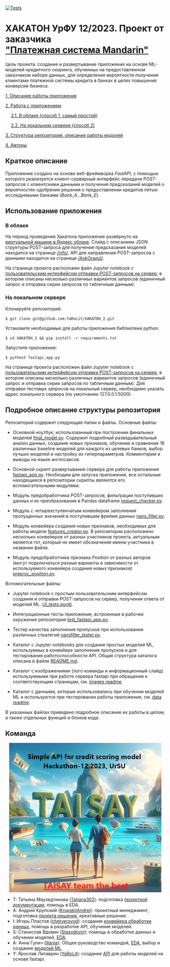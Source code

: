 [![Tests](https://github.com/YaRoLit/XAKATOH_2_api/actions/workflows/python-app.yml/badge.svg)](https://github.com/YaRoLit/XAKATOH_2_api/actions/workflows/python-app.yml)

# ХАКАТОН УрФУ 12/2023. Проект от заказчика <br>["Платежная система Mandarin"](https://mandarin.io/ru)
Цель проекта: создание и развертывание приложения на основе ML-моделей кредитного скоринга, обученных на предоставленном заказчиком наборе данных, для определения вероятности получения клиентами платежной системы кредита в банках в целях повышения конверсии бизнеса.

[1. Описание работы приложения](#краткое-описание)

[2. Работа с приложением](#использование-приложения)

&emsp; [2.1. В облаке (способ 1, самый простой)](#в-облаке)

&emsp; [2.2. На локальном сервере (способ 2)](#на-локальном-сервере)

[3. Структура репозитория, описание работы модулей](#подробное-описание-структуры-репозитория)

[4. Авторы](README.md#команда)

## Краткое описание

Приложение создано на основе веб-фреймворка *FastAPI*, с помощью которого реализуется клиент-серверный интерфейс передачи POST-запросов с клиентскими данными и получения предсказаний моделей о вероятностях одобрения решения о предоставлении кредитов пятью исследуемыми банками (*Bank_A...Bank_E*).

## Использование приложения

### В облаке

На период проведения Хакатона приложение развёрнуто на [виртуальной машине в Яндекс облаке](http://158.160.135.101:5000/). Слайд с описанием JSON структуры POST-запроса для получения предсказания моделей находится на странице [/info/](http://158.160.135.101:5000/info/). API для направления POST-запросов с данными находится на странице [/AskOraqul/](http://158.160.135.101:5000/AskOraqul/).

На странице проекта расположен файл Jupyter notebook с [пользовательским интерфейсом отправки POST-запросов на сервер](UI_tests.ipynb), в котором описаны несколько различных вариантов запросов (единичный запрос и отправка серии запросов по табличным данным).

### На локальном сервере

Клонируйте репозиторий:
```
$ git clone git@github.com:YaRoLit/XAKATOH_2.git
```
Установите необходимые для работы приложения библиотеки python:
```
$ cd XAKATOH_2 && pip install -r requirements.txt 
```
Запустите приложение:
```
$ python3 fastapi_app.py
```
На странице проекта расположен файл Jupyter notebook с [пользовательским интерфейсом отправки POST-запросов на сервер](UI_tests.ipynb), в котором описаны несколько различных вариантов запросов (единичный запрос и отправка серии запросов по табличным данным). Для отправки тестовых запросов на локальный сервер, необходимо указать адрес локального сервера (по умолчанию 127.0.0.1:5000). 

## Подробное описание структуры репозитория

Репозиторий содержит следующие папки и файлы. Основные файлы:
- Основной ноутбук, использованный при построении финальных моделей [final_model.py](final_model.py). Содержит подробный разведывательный анализ данных, создание новых признаков, обучение и сравнение 16 различных baseline моделей для каждого из целевых банков, выбор лучших моделей и настройку их гиперпараметров. Комментарии и выводы на языке англосаксов.

- Основной скрипт развертывания сервера для работы приложения [fastapi_app.py](fastapi_app.py). Необходим для запуска приложения, все остальные находящиеся в репозитории скрипты являются его вспомогательными модулями.

- Модуль предобработчика POST-запросов, фильтрации поступивших данных и их преобразования в Pandas dataframe [request_checker.py](request_checker.py).

- Модуль c четырехступенчатым конвейером заполнения пропущенных значений в поступившем фрейме данных [nans_filler.py](nans_filler.py).

- Модуль конвейера создания новых признаков, необходимых для работы модели [features_creator.py](features_creator.py). В репозитории расположено несколько конвейеров от разных участников проекта, актуальным является тот, который не имеет обозначения имени участника в названии файла.

- Модуль предобработчика признака Position от разных авторов (могут подключаться разные варианты в зависимости от используемого конвейера создания новых признаков) [preproc_position.py](preproc_position.py).

Вспомогательные файлы:

- Jupyter notebook с простым пользовательским интерфейсом создания и отправки POST-запросов на сервер, получения ответа от моделей ML. [UI_tests.ipynb](UI_tests.ipynb).

- Интеграционные тесты приложения, встроенные в рабочее окружение репозитория [test_fastapi_app.py](test_fastapi_app.py).

- Тестер качества заполнения пропусков при использовании различных стратегий [nansfiller_tester.py](nansfiller_tester.py).

- Каталог с Jupyter notebooks для создания простых моделей ML, используемых в конвейере заполнения пропусков и для тестирования работоспособности API. Общая структура каталога описана в файле [README.md](README.md).

- Каталог с изображениями (лого команды и информационный слайд) используемыми при работе сервера fastapi при обращении к соответствующим страницам, см. [images readme](./images/README.md).

- Каталог с данными, которые использовались при обучении моделей ML и используются при тестировании работы приложения, см.  [data readme](./data/README.md).

В указанных файлах приведено подробное описание их работы в целом, а также отдельных функций и блоков кода.  

## Команда
<p align="center">
<img src = './images/logo.png' alt = 'Team logo' align='center'/>
</p>

- T: Татьяна Маухедтинова ([Tatiana302](https://github.com/Tatiana302)): подготовка [проектной документации](https://github.com/YaRoLit/XAKATOH_2/blob/main/README.md), помощь в EDA.
- A: Андрей Крупский ([KrupskiiAndrei](https://github.com/KrupskiiAndrei)): проектный менеджмент, подготовка [проекта решения](https://docs.google.com/document/d/1ftHe8Kgonay7vcks1CiJXJk4O8QZuT4i/edit?usp=sharing&ouid=116001960258803646275&rtpof=true&sd=true), креативные решения.
- I: Игорь Пластов ([chetverovod](https://github.com/chetverovod)): создание [конвейера обработки данных](preproc_position.py), помощь в разработке API, обучение моделей.
- S: Станислав Вдовин ([Stasvdovin](https://github.com/Stasvdovin)): помощь в обработке данных и обучении моделей, [EDA](./service_nb/testing_models_EDA.ipynb).
- A: Анна Гулич ([Illania](https://github.com/Illania)): Общее руководство командой, [EDA](./service_nb/final_models.ipynb), выбор и создание [моделей ML](./models/).
- Y: Ярослав Литаврин ([YaRoLit](https://github.com/yarolit)): создание [API](https://github.com/YaRoLit/XAKATOH_2.git) для работы моделей на основе fastapi.
